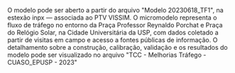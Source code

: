 O modelo pode ser aberto a partir do arquivo "Modelo 20230618_TF1", na estexão inpx — associada ao PTV VISSIM.
O micromodelo representa o fluxo de tráfego no entorno da Praça Professor Reynaldo Porchat e Praça do Relógio Solar, na Cidade Universitária da USP, com dados coletado a partir de visitas em campo e acesso a fontes públicas de informação. O detalhamento sobre a construção, calibração, validação e os resultados do modelo pode ser visualizado no arquivo "TCC - Melhorias Tráfego - CUASO_EPUSP - 2023"
